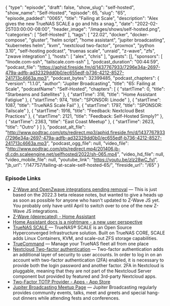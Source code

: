 {
  "type": "episode",
  "draft": false,
  "show_slug": "self-hosted",
  "show_name": "Self-Hosted",
  "episode": 65,
  "slug": "65",
  "episode_padded": "0065",
  "title": "Failing at Scale",
  "description": "Alex gives the new TrueNAS SCALE a go and hits a snag.",
  "date": "2022-02-25T03:00:00-08:00",
  "header_image": "/images/shows/self-hosted.png",
  "categories": [
    "Self-Hosted"
  ],
  "tags": [
    "22.02",
    "docker",
    "docker-compose",
    "gluster",
    "helm script",
    "home assistant",
    "jupiter broadcasting",
    "kubernetes helm",
    "kvm",
    "nextcloud two-factor",
    "proxmox",
    "python 3.10",
    "self-hosting podcast",
    "truenas scale",
    "unraid",
    "z-wave",
    "zfs",
    "zwave integration"
  ],
  "hosts": [
    "alex",
    "chris"
  ],
  "guests": [],
  "sponsors": [
    "linode.com-ssh",
    "tailscale.com-ssh"
  ],
  "podcast_duration": "00:44:59",
  "podcast_file": "https://aphid.fireside.fm/d/1437767933/7296e34a-2697-479a-adfb-ad32329dd0b0/ec655edf-b736-4212-8527-241713c4663a.mp3",
  "podcast_bytes": 32399485,
  "podcast_chapters": {
    "version": "1.1.0",
    "author": "Jupiter Broadcasting",
    "title": "65: Failing at Scale",
    "podcastName": "Self-Hosted",
    "chapters": [
      {
        "startTime": 0,
        "title": "Starbeams and Satellites"
      },
      {
        "startTime": 316,
        "title": "Home Assistant Fatigiue"
      },
      {
        "startTime": 974,
        "title": "SPONSOR: Linode"
      },
      {
        "startTime": 1087,
        "title": "TrueNAS Scale Fail"
      },
      {
        "startTime": 1797,
        "title": "SPONSOR: Tailscale"
      },
      {
        "startTime": 1916,
        "title": "Feedback: Nextcloud Best Practices"
      },
      {
        "startTime": 2121,
        "title": "Feedback: Self-Hosted Simply?"
      },
      {
        "startTime": 2363,
        "title": "East Coast Meetup"
      },
      {
        "startTime": 2623,
        "title": "Outro"
      }
    ]
  },
  "podcast_alt_file": "http://www.podtrac.com/pts/redirect.mp3/aphid.fireside.fm/d/1437767933/7296e34a-2697-479a-adfb-ad32329dd0b0/ec655edf-b736-4212-8527-241713c4663a.mp3",
  "podcast_ogg_file": null,
  "video_file": "http://www.podtrac.com/pts/redirect.mp4/201406.jb-dl.cdn.scaleengine.net/selfhosted/2022/sh-065.mp4",
  "video_hd_file": null,
  "video_mobile_file": null,
  "youtube_link": "https://youtu.be/zlz28wC_fvI",
  "jb_url": "/147757/failing-at-scale-self-hosted-65/",
  "fireside_url": "/65"
}


### Episode Links

  * [Z-Wave and OpenZwave integrations pending removal](https://www.reddit.com/r/homeassistant/comments/szst66/zwave_and_openzwave_integrations_pending_removal/?utm_name=iossmf "Z-Wave and OpenZwave integrations pending removal") — This is just based on the 2022.3 beta release notes, but wanted to give a heads up as soon as possible for anyone who hasn't updated to Z-Wave JS yet. You probably only have until April to switch over to one of the new Z-Wave JS integrations.
  * [Z-Wave (deprecated) - Home Assistant](https://www.home-assistant.io/integrations/zwave/#control-panel "Z-Wave \(deprecated\) - Home Assistant")
  * [Home Assistant docs is a nightmare - a new user perspective](https://old.reddit.com/r/homeassistant/comments/svg8s8/home_assistant_docs_is_a_nightmare_a_new_user/ "Home Assistant docs is a nightmare - a new user perspective")
  * [TrueNAS SCALE ](https://www.truenas.com/truenas-scale/ "TrueNAS SCALE ") — TrueNAS® SCALE is an Open Source Hyperconverged Infrastructure solution. Built on TrueNAS CORE, SCALE adds Linux Containers, KVM, and scale-out ZFS storage capabilities. 
  * [TrueCommand](https://www.truenas.com/truecommand/ "TrueCommand") — Manage your TrueNAS fleet all from one place 
  * [Nextcloud Two-factor authentication](https://docs.nextcloud.com/server/latest/admin_manual/configuration_user/two_factor-auth.html "Nextcloud Two-factor authentication") — Two-factor authentication adds an additional layer of security to user accounts. In order to log in on an account with two-factor authentication (2FA) enabled, it is necessary to provide both the login password and another factor. 2FA in Nextcloud is pluggable, meaning that they are not part of the Nextcloud Server component but provided by featured and 3rd-party Nextcloud apps. 
  * [Two-Factor TOTP Provider - Apps - App Store](https://apps.nextcloud.com/apps/twofactor_totp "Two-Factor TOTP Provider - Apps - App Store")
  * [Jupiter Broadcasting Meetup Page](https://www.meetup.com/jupiterbroadcasting/ "Jupiter Broadcasting Meetup Page") — Jupiter Broadcasting regularly provides community events, talks, meet and greets and special hang-out dinners while attending fests and conferences.


